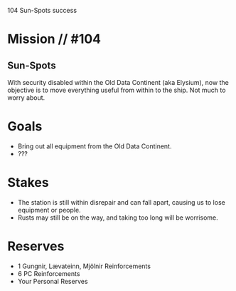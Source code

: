 104
Sun-Spots
success

# Mission // #104
## Sun-Spots

With security disabled within the Old Data Continent (aka Elysium), now the objective is to move everything useful from within to the ship. Not much to worry about.

# Goals
- Bring out all equipment from the Old Data Continent.
- ???

# Stakes
- The station is still within disrepair and can fall apart, causing us to lose equipment or people.
- Rusts may still be on the way, and taking too long will be worrisome.

# Reserves
- 1 Gungnir, Lævateinn, Mjölnir Reinforcements
- 6 PC Reinforcements
- Your Personal Reserves